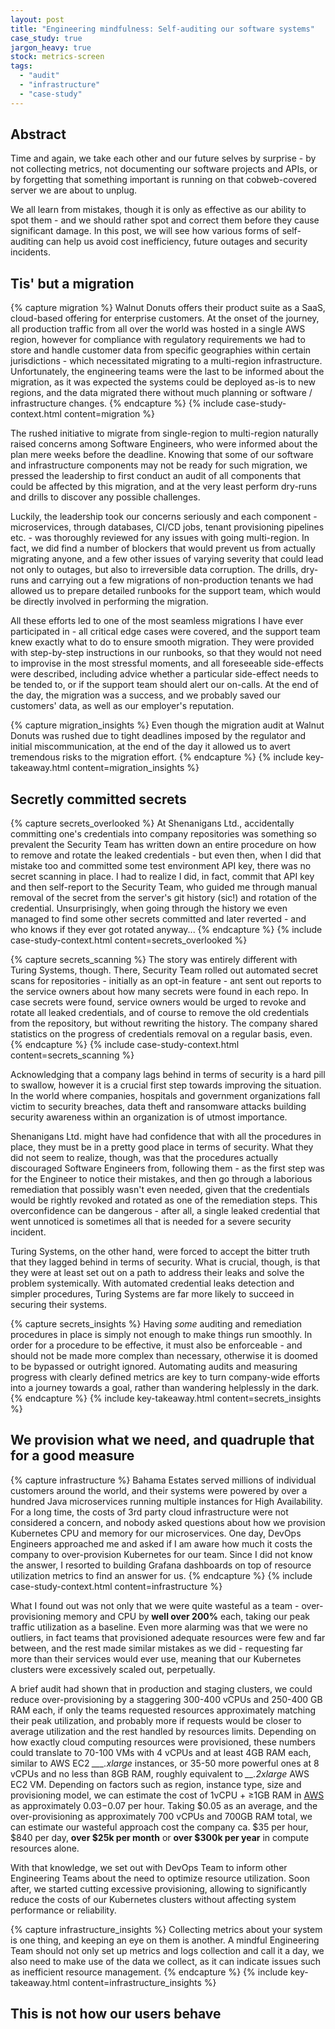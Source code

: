 ```yaml
---
layout: post
title: "Engineering mindfulness: Self-auditing our software systems"
case_study: true
jargon_heavy: true
stock: metrics-screen
tags: 
  - "audit"
  - "infrastructure"
  - "case-study"
---
```


## Abstract

Time and again, we take each other and our future selves by surprise - by not collecting metrics, not documenting our software projects and APIs, or by forgetting that something important is running on that cobweb-covered server we are about to unplug.

We all learn from mistakes, though it is only as effective as our ability to spot them - and we should rather spot and correct them before they cause significant damage. In this post, we will see how various forms of self-auditing can help us avoid cost inefficiency, future outages and security incidents.

## Tis' but a migration

{% capture migration %}
Walnut Donuts offers their product suite as a SaaS, cloud-based offering for enterprise customers. At the onset of the journey, all production traffic from all over the world was hosted in a single AWS region, however for compliance with regulatory requirements we had to store and handle customer data from specific geographies within certain jurisdictions - which necessitated migrating to a multi-region infrastructure. Unfortunately, the engineering teams were the last to be informed about the migration, as it was expected the systems could be deployed as-is to new regions, and the data migrated there without much planning or software / infrastructure changes.
{% endcapture %}
{% include case-study-context.html content=migration %}

The rushed initiative to migrate from single-region to multi-region naturally raised concerns among Software Engineers, who were informed about the plan mere weeks before the deadline. Knowing that some of our software and infrastructure components may not be ready for such migration, we pressed the leadership to first conduct an audit of all components that could be affected by this migration, and at the very least perform dry-runs and drills to discover any possible challenges.

Luckily, the leadership took our concerns seriously and each component - microservices, through databases, CI/CD jobs, tenant provisioning pipelines etc. - was thoroughly reviewed for any issues with going multi-region. In fact, we did find a number of blockers that would prevent us from actually migrating anyone, and a few other issues of varying severity that could lead not only to outages, but also to irreversible data corruption. The drills, dry-runs and carrying out a few migrations of non-production tenants we had allowed us to prepare detailed runbooks for the support team, which would be directly involved in performing the migration.

All these efforts led to one of the most seamless migrations I have ever participated in - all critical edge cases were covered, and the support team knew exactly what to do to ensure smooth migration. They were provided with step-by-step instructions in our runbooks, so that they would not need to improvise in the most stressful moments, and all foreseeable side-effects were described, including advice whether a particular side-effect needs to be tended to, or if the support team should alert our on-calls. At the end of the day, the migration was a success, and we probably saved our customers' data, as well as our employer's reputation.

{% capture migration_insights %}
Even though the migration audit at Walnut Donuts was rushed due to tight deadlines imposed by the regulator and initial miscommunication, at the end of the day it allowed us to avert tremendous risks to the migration effort. 
{% endcapture %}
{% include key-takeaway.html content=migration_insights %}

## Secretly committed secrets

{% capture secrets_overlooked %}
At Shenanigans Ltd., accidentally committing one's credentials into company repositories was something so prevalent the Security Team has written down an entire procedure on how to remove and rotate the leaked credentials - but even then, when I did that mistake too and committed some test environment API key, there was no secret scanning in place. I had to realize I did, in fact, commit that API key and then self-report to the Security Team, who guided me through manual removal of the secret from the server's git history (sic!) and rotation of the credential. Unsurprisingly, when going through the history we even managed to find some other secrets committed and later reverted - and who knows if they ever got rotated anyway...
{% endcapture %}
{% include case-study-context.html content=secrets_overlooked %}

{% capture secrets_scanning %}
The story was entirely different with Turing Systems, though. There, Security Team rolled out automated secret scans for repositories - initially as an opt-in feature - ant sent out reports to the service owners about how many secrets were found in each repo. In case secrets were found, service owners would be urged to revoke and rotate all leaked credentials, and of course to remove the old credentials from the repository, but without rewriting the history. The company shared statistics on the progress of credentials removal on a regular basis, even. 
{% endcapture %}
{% include case-study-context.html content=secrets_scanning %}

Acknowledging that a company lags behind in terms of security is a hard pill to swallow, however it is a crucial first step towards improving the situation. In the world where companies, hospitals and government organizations fall victim to security breaches, data theft and ransomware attacks building security awareness within an organization is of utmost importance.

Shenanigans Ltd. might have had confidence that with all the procedures in place, they must be in a pretty good place in terms of security. What they did not seem to realize, though, was that the procedures actually discouraged Software Engineers from, following them - as the first step was for the Engineer to notice their mistakes, and then go through a laborious remediation that possibly wasn't even needed, given that the credentials would be rightly revoked and rotated as one of the remediation steps. This overconfidence can be dangerous - after all, a single leaked credential that went unnoticed is sometimes all that is needed for a severe security incident.

Turing Systems, on the other hand, were forced to accept the bitter truth that they lagged behind in terms of security. What is crucial, though, is that they were at least set out on a path to address their leaks and solve the problem systemically. With automated credential leaks detection and simpler procedures, Turing Systems are far more likely to succeed in securing their systems.

{% capture secrets_insights %}
Having <i>some</i> auditing and remediation procedures in place is simply not enough to make things run smoothly. In order for a procedure to be effective, it must also be enforceable - and should not be made more complex than necessary, otherwise it is doomed to be bypassed or outright ignored. Automating audits and measuring progress with clearly defined metrics are key to turn company-wide efforts into a journey towards a goal, rather than wandering helplessly in the dark.
{% endcapture %}
{% include key-takeaway.html content=secrets_insights %}

## We provision what we need, and quadruple that for a good measure

{% capture infrastructure %}
Bahama Estates served millions of individual customers around the world, and their systems were powered by over a hundred Java microservices running multiple instances for High Availability. For a long time, the costs of 3rd party cloud infrastructure were not considered a concern, and nobody asked questions about how we provision Kubernetes CPU and memory for our microservices. One day, DevOps Engineers approached me and asked if I am aware how much it costs the company to over-provision Kubernetes for our team. Since I did not know the answer, I resorted to building Grafana dashboards on top of resource utilization metrics to find an answer for us.
{% endcapture %}
{% include case-study-context.html content=infrastructure %}

What I found out was not only that we were quite wasteful as a team - over-provisioning memory and CPU by **well over 200%** each, taking our peak traffic utilization as a baseline. Even more alarming was that we were no outliers, in fact teams that provisioned adequate resources were few and far between, and the rest made similar mistakes as we did - requesting far more than their services would ever use, meaning that our Kubernetes clusters were excessively scaled out, perpetually. 

A brief audit had shown that in production and staging clusters, we could reduce over-provisioning by a staggering 300-400 vCPUs and 250-400 GB RAM each, if only the teams requested resources approximately matching their peak utilization, and probably more if requests would be closer to average utilization and the rest handled by resources limits. Depending on how exactly cloud computing resources were provisioned, these numbers could translate to 70-100 VMs with 4 vCPUs and at least 4GB RAM each, similar to AWS EC2 _\_\_\_.xlarge_ instances, or 35-50 more powerful ones at 8 vCPUs and no less than 8GB RAM, roughly equivalent to _\_\_\.2xlarge_ AWS EC2 VM. Depending on factors such as region, instance type, size and provisioning model, we can estimate the cost of 1vCPU + &ge;1GB RAM in [AWS](https://aws.amazon.com/ec2/pricing/on-demand/) as approximately $0.03-$0.07 per hour. Taking $0.05 as an average, and the over-provisioning as approximately 700 vCPUs and 700GB RAM total, we can estimate our wasteful approach cost the company ca. $35 per hour, $840 per day, **over $25k per month** or **over $300k per year** in compute resources alone.

With that knowledge, we set out with DevOps Team to inform other Engineering Teams about the need to optimize resource utilization. Soon after, we started cutting excessive provisioning, allowing to significantly reduce the costs of our Kubernetes clusters without affecting system performance or reliability.

{% capture infrastructure_insights %}
Collecting metrics about your system is one thing, and keeping an eye on them is another. A mindful Engineering Team should not only set up metrics and logs collection and call it a day, we also need to make use of the data we collect, as it can indicate issues such as inefficient resource management.
{% endcapture %}
{% include key-takeaway.html content=infrastructure_insights %}


## This is not how our users behave